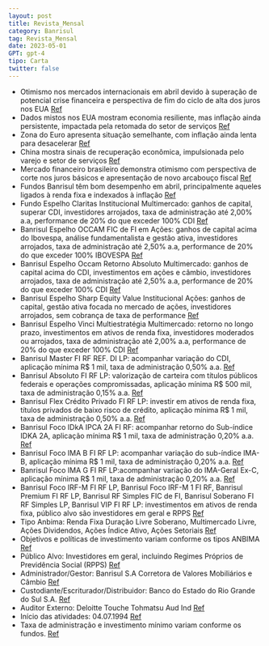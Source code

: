 ```yaml
---
layout: post
title: Revista_Mensal
category: Banrisul
tag: Revista_Mensal
date: 2023-05-01
GPT: gpt-4
tipo: Carta
twitter: false
---
```


- Otimismo nos mercados internacionais em abril devido à superação de potencial crise financeira e perspectiva de fim do ciclo de alta dos juros nos EUA
<a href="#" onclick="search_on_pdf('O mês de abril foi de otimismo nos mercados internacionais, em reação, em grande medida, à aparente')">Ref</a>
- Dados mistos nos EUA mostram economia resiliente, mas inflação ainda persistente, impactada pela retomada do setor de serviços
<a href="#" onclick="search_on_pdf('Dados de atividade nos EUA seguem trazendo uma fotografia mista da economia do país. Enquanto o set')">Ref</a>
- Zona do Euro apresenta situação semelhante, com inflação ainda lenta para desacelerar
<a href="#" onclick="search_on_pdf('mercado de trabalho, esses dados dificultam a materialização de um cenário de rápida inflexão na tr')">Ref</a>
- China mostra sinais de recuperação econômica, impulsionada pelo varejo e setor de serviços
<a href="#" onclick="search_on_pdf('Já na China, apesar da desaceleração na atividade industrial revelada pela última leitura de PMI, o')">Ref</a>
- Mercado financeiro brasileiro demonstra otimismo com perspectiva de corte nos juros básicos e apresentação de novo arcabouço fiscal
<a href="#" onclick="search_on_pdf('Infraestrutura (FI-Infra) com a continuidade da recuperação do mercado de crédito privado corporati')">Ref</a>
- Fundos Banrisul têm bom desempenho em abril, principalmente aqueles ligados à renda fixa e indexados à inflação
<a href="#" onclick="search_on_pdf('anos, fechou o mês com rentabilidade de +0,77%. Por fim, o Banrisul Foco IMA-Geral, que possui uma ')">Ref</a>
- Fundo Espelho Claritas Institucional Multimercado: ganhos de capital, superar CDI, investidores arrojados, taxa de administração até 2,00% a.a, performance de 20% do que exceder 100% CDI
<a href="#" onclick="search_on_pdf('Taxa de administração: O Fundo Espelho não cobra taxas adicionais deadministraçãoeperformance.O')">Ref</a>
- Banrisul Espelho OCCAM FIC de FI em Ações: ganhos de capital acima do Ibovespa, análise fundamentalista e gestão ativa, investidores arrojados, taxa de administração até 2,50% a.a, performance de 20% do que exceder 100% IBOVESPA
<a href="#" onclick="search_on_pdf('--Banrisul Espelho BTG Ações--Banrisul Espelho Occam Ações--CDISELICIDIVSMLLIBrX IBOVES')">Ref</a>
- Banrisul Espelho Occam Retorno Absoluto Multimercado: ganhos de capital acima do CDI, investimentos em ações e câmbio, investidores arrojados, taxa de administração até 2,50% a.a, performance de 20% do que exceder 100% CDI
<a href="#" onclick="search_on_pdf('Informações Essenciais está disponível em www.banrisulcorretora.com.br >  Nossos Produtos > Fundos d')">Ref</a>
- Banrisul Espelho Sharp Equity Value Institucional Ações: ganhos de capital, gestão ativa focada no mercado de ações, investidores arrojados, sem cobrança de taxa de performance
<a href="#" onclick="search_on_pdf('Aplicação em Cotas de FundoOccam MultimercadoCDIMATERIAL DE DIVULGAÇÃOBanrisul Espelho Sharp Equ')">Ref</a>
- Banrisul Espelho Vinci Multiestratégia Multimercado: retorno no longo prazo, investimentos em ativos de renda fixa, investidores moderados ou arrojados, taxa de administração até 2,00% a.a, performance de 20% do que exceder 100% CDI
<a href="#" onclick="search_on_pdf('está disponível em www.banrisulcorretora.com.br >  Nossos Produtos > Fundos de Investimento.0,1688%')">Ref</a>
- Banrisul Master FI RF REF. DI LP: acompanhar variação do CDI, aplicação mínima R$ 1 mil, taxa de administração 0,50% a.a.
<a href="#" onclick="search_on_pdf('Onde aplicar: Agências Banrisul e Canais DigitaisInvestimento Mínimo:  R$ 1 milMovimentação Mínima')">Ref</a>
- Banrisul Absoluto FI RF LP: valorização de carteira com títulos públicos federais e operações compromissadas, aplicação mínima R$ 500 mil, taxa de administração 0,15% a.a.
<a href="#" onclick="search_on_pdf('Banrisul Premium (+0,89%), composto por ativos de crédito privado e títulos públicos, e o Fundo  Ba')">Ref</a>
- Banrisul Flex Crédito Privado FI RF LP: investir em ativos de renda fixa, títulos privados de baixo risco de crédito, aplicação mínima R$ 1 mil, taxa de administração 0,50% a.a.
<a href="#" onclick="search_on_pdf('BANRISUL FLEX CRÉDITO PRIVADO FI RF LP -  CNPJ: 08.960.978/0001-07Características GeraisComposição')">Ref</a>
- Banrisul Foco IDkA IPCA 2A FI RF: acompanhar retorno do Sub-índice IDKA 2A, aplicação mínima R$ 1 mil, taxa de administração 0,20% a.a.
<a href="#" onclick="search_on_pdf('fechamento da curva de juros real. Dessa forma, o Banrisul Foco IMA-B, de longa duração, rendeu +1,')">Ref</a>
- Banrisul Foco IMA B FI RF LP: acompanhar variação do sub-índice IMA-B, aplicação mínima R$ 1 mil, taxa de administração 0,20% a.a.
<a href="#" onclick="search_on_pdf('BANRISUL FOCO IRF-M FI RF LP - CNPJ: 16.844.885/0001-45Características GeraisComposição da Carteir')">Ref</a>
- Banrisul Foco IMA G FI RF LP:acompanhar variação do IMA-Geral Ex-C, aplicação mínima R$ 1 mil, taxa de administração 0,20% a.a.
<a href="#" onclick="search_on_pdf('BANRISUL FOCO IRF-M FI RF LP - CNPJ: 16.844.885/0001-45Características GeraisComposição da Carteir')">Ref</a>
- Banrisul Foco IRF-M FI RF LP, Banrisul Foco IRF-M 1 FI RF, Banrisul Premium FI RF LP, Banrisul RF Simples FIC de FI, Banrisul Soberano FI RF Simples LP, Banrisul VIP FI RF LP: investimentos em ativos de renda fixa, público alvo são investidores em geral e RPPS
<a href="#" onclick="search_on_pdf('Banrisul Master FI RF Referenciado DI LP*Banrisul Absoluto FI RF LPBanrisul Premium FI RF LPBanri')">Ref</a>
- Tipo Anbima: Renda Fixa Duração Livre Soberano, Multimercado Livre, Ações Dividendos, Ações Índice Ativo, Ações Setoriais
<a href="#" onclick="search_on_pdf('Tipo Anbima: Renda Fixa Duração Livre Grau De Investimento - Fundos que têm como objetivo buscar ret')">Ref</a>
- Objetivos e políticas de investimento variam conforme os tipos ANBIMA
<a href="#" onclick="search_on_pdf('Tipo ANBIMA:  Estratégia Específica - Fundos que adotam estratégia de investimento que implique risc')">Ref</a>
- Público Alvo: Investidores em geral, incluindo Regimes Próprios de Previdência Social (RPPS)
<a href="#" onclick="search_on_pdf('Média dos últimos 12 meses:  647.496Prestadores de ServiçosPúblico Alvo: Investidores em geral, in')">Ref</a>
- Administrador/Gestor: Banrisul S.A Corretora de Valores Mobiliários e Câmbio
<a href="#" onclick="search_on_pdf('Administrador/ Gestor **: Banrisul S.A Corretora de Valores Mobiliários e CâmbioCustodiante/ Escri')">Ref</a>
- Custodiante/Escriturador/Distribuidor: Banco do Estado do Rio Grande do Sul S.A.
<a href="#" onclick="search_on_pdf('CâmbioCustodiante/ Escriturador/ Distribuidor: Banco do Estado do Rio Grande do Sul S.A.')">Ref</a>
- Auditor Externo: Deloitte Touche Tohmatsu Aud Ind
<a href="#" onclick="search_on_pdf('Auditor Externo: Deloitte Touche Tohmatsu Aud Ind (desde Ondeaplicar:AgênciasBanrisul,Banrisul')">Ref</a>
- Início das atividades: 04.07.1994
<a href="#" onclick="search_on_pdf('OutrosInfraIBrXMATERIAL DE DIVULGAÇÃO Características GeraisComposição da Carteira por Segmento')">Ref</a>
- Taxa de administração e investimento mínimo variam conforme os fundos.
<a href="#" onclick="search_on_pdf('administração e outros encargos pertinentes ao fundo. Os Fundos de Investimento não contam com a gar')">Ref</a>
